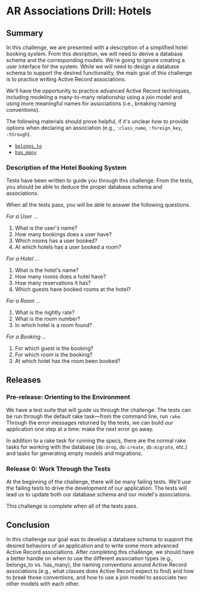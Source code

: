 # AR Associations Drill:  Hotels

## Summary

In this challenge, we are presented with a description of a simplified hotel booking system.  From this desription, we will need to derive a database schema and the corresponding models.  We're going to ignore creating a user interface for the system.  While we will need to design a database schema to support the desired functionality, the main goal of this challenge is to practice writing Active Record associations.

We'll have the opportunity to practice advanced Active Record techniques, including modeling a many-to-many relationship using a join model and using more meaningful names for associations (i.e., breaking naming conventions).

The following materials should prove helpful, if it's unclear how to provide options when declaring an association (e.g., `:class_name`, `:foreign_key`, `:through`).

* [`belongs_to`](http://apidock.com/rails/ActiveRecord/Associations/ClassMethods/belongs_to)
* [`has_many`](http://apidock.com/rails/ActiveRecord/Associations/ClassMethods/has_many)


### Description of the Hotel Booking System

Tests have been written to guide you through this challenge.  From the tests, you should be able to deduce the proper database schema and associations.

When all the tests pass, you will be able to answer the following questions.


*For a User ...*

1. What is the user's name?
2. How many bookings does a user have?
3. Which rooms has a user booked?
4. At which hotels has a user booked a room?


*For a Hotel ...*

1. What is the hotel's name?
2. How many rooms does a hotel have?
3. How many reservations it has?
4. Which guests have booked rooms at the hotel?

*For a Room ...*

1. What is the nightly rate?
2. What is the room number?
3. In which hotel is a room found?

*For a Booking ...*

1. For which guest is the booking?
2. For which room is the booking?
3. At which hotel has the room been booked?

## Releases

### Pre-release:  Orienting to the Environment

We have a test suite that will guide us through the challenge.  The tests can be run through the default rake task—from the command line, run `rake`.  Through the error messages returned by the tests, we can build our application one step at a time: make the next error go away.

In addition to a rake task for running the specs, there are the normal rake tasks for working with the database (`db:drop`, `db:create`, `db:migrate`, etc.) and tasks for generating empty models and migrations.

### Release 0:  Work Through the Tests

At the beginning of the challenge, there will be many failing tests.  We'll use the failing tests to drive the development of our application.  The tests will lead us to update both our database schema and our model's associations.

This challenge is complete when all of the tests pass.

## Conclusion

In this challenge our goal was to develop a database schema to support the desired behaviors of an application and to write some more advanced Active Record associations.  After completing this challenge, we should have a better handle on when to use the different association types (e.g., belongs_to vs. has_many), the naming conventions around Active Record associations (e.g., what classes does Active Record expect to find) and how to break those conventions, and how to use a join model to associate two other models with each other.